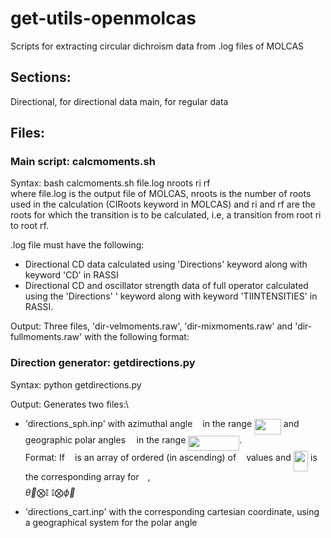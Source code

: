 # get-utils-openmolcas
Scripts for extracting circular dichroism data from .log files of MOLCAS 

## Sections: 
Directional, for directional data
main, for regular data

## Files:
### Main script: calcmoments.sh
Syntax: bash calcmoments.sh file.log nroots ri rf \
where file.log is the output file of MOLCAS, nroots is the number of roots used in the calculation (CIRoots keyword in MOLCAS) and ri and rf are the roots for which the transition is to be calculated, i.e, a transition from root ri to root rf. 

.log file must have the following:
* Directional CD data calculated using 'Directions' keyword along with keyword 'CD' in RASSI
* Directional CD and oscillator strength data of full operator calculated using the 'Directions' \'
  keyword along with keyword 'TIINTENSITIES' in RASSI. 

Output: Three files, 'dir-velmoments.raw', 'dir-mixmoments.raw' and 'dir-fullmoments.raw' with the following format: \
<x-coordinate> <y-coordinate> <z-coordinate> <rotatory strength in cgs units>
  
### Direction generator: getdirections.py
Syntax: python getdirections.py <grid size>

Output: Generates two files:\
* 'directions_sph.inp' with azimuthal angle <img src="/directional/tex/27e556cf3caa0673ac49a8f0de3c73ca.svg?invert_in_darkmode&sanitize=true" align=middle width=8.17352744999999pt height=22.831056599999986pt/> in the range <img src="/directional/tex/57e00d58bd259da9dc7986c73476b955.svg?invert_in_darkmode&sanitize=true" align=middle width=42.83683799999999pt height=24.65753399999998pt/> and geographic polar angles <img src="/directional/tex/f50853d41be7d55874e952eb0d80c53e.svg?invert_in_darkmode&sanitize=true" align=middle width=9.794543549999991pt height=22.831056599999986pt/> in the range <img src="/directional/tex/7c0876e2c6b579316b5e58cf99289514.svg?invert_in_darkmode&sanitize=true" align=middle width=82.02077729999998pt height=24.65753399999998pt/>.\
Format: If <img src="/directional/tex/27e556cf3caa0673ac49a8f0de3c73ca.svg?invert_in_darkmode&sanitize=true" align=middle width=8.17352744999999pt height=22.831056599999986pt/> is an array of ordered (in ascending) of <img src="/directional/tex/27e556cf3caa0673ac49a8f0de3c73ca.svg?invert_in_darkmode&sanitize=true" align=middle width=8.17352744999999pt height=22.831056599999986pt/> values and <img src="/directional/tex/2464fe5f1f3d919b17461575b6892cd6.svg?invert_in_darkmode&sanitize=true" align=middle width=23.40490844999999pt height=32.16441360000002pt/> is the corresponding array for <img src="/directional/tex/f50853d41be7d55874e952eb0d80c53e.svg?invert_in_darkmode&sanitize=true" align=middle width=9.794543549999991pt height=22.831056599999986pt/>,\
   $\vec{\theta}\bigotimes\mathbb{I}$  $\mathbb{I}\bigotimes\vec{\phi}$

* 'directions_cart.inp' with the corresponding cartesian coordinate, using a geographical system for the polar angle <img src="/directional/tex/f50853d41be7d55874e952eb0d80c53e.svg?invert_in_darkmode&sanitize=true" align=middle width=9.794543549999991pt height=22.831056599999986pt/>




